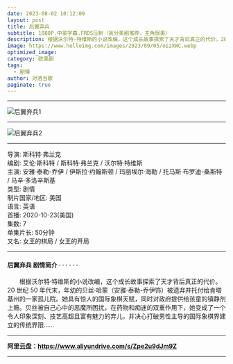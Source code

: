 ```yaml
---
date: 2023-08-02 10:12:09
layout: post
title: 后翼弃兵
subtitle: 1080P.中英字幕.FRDS压制（高分美剧推荐，主角很美）
description: 根据沃尔特·特维斯的小说改编，这个成长故事探索了天才背后真正的代价。20 世纪 50 年代末，年幼的贝丝·哈蒙（安雅·泰勒-乔伊饰）被遗弃并托付给肯塔基州的一家孤儿院。她具有惊人的国际象棋天赋，同时对政府提供给孩童的镇静剂上瘾...
image: https://www.helloimg.com/images/2023/09/05/oizXWC.webp
optimized_image: 
category: 欧美剧
tags:
  - 剧情
author: 对酒当歌
paginate: true
---
```


---

![后翼弃兵1](https://www.helloimg.com/images/2023/09/05/oizxPt.webp)

---

![后翼弃兵2](https://www.helloimg.com/images/2023/09/05/oizPwo.webp)

---

导演: 斯科特·弗兰克  
编剧: 艾伦·斯科特 / 斯科特·弗兰克 / 沃尔特·特维斯  
主演: 安雅·泰勒-乔伊 / 伊斯拉·约翰斯顿 / 玛丽埃尔·海勒 / 托马斯·布罗迪-桑斯特 / 马辛·多洛辛斯基  
类型: 剧情  
制片国家/地区: 美国  
语言: 英语  
首播: 2020-10-23(美国)  
集数: 7  
单集片长: 50分钟  
又名: 女王的棋局 / 女王的开局  

---

#### 后翼弃兵  剧情简介 · · · · · ·

　　根据沃尔特·特维斯的小说改编，这个成长故事探索了天才背后真正的代价。20 世纪 50 年代末，年幼的贝丝·哈蒙（安雅·泰勒-乔伊饰）被遗弃并托付给肯塔基州的一家孤儿院。她具有惊人的国际象棋天赋，同时对政府提供给孩童的镇静剂上瘾。贝丝被自己心中的恶魔所困扰，在药物和痴迷的双重作用下，她变成了一个令人印象深刻、技艺高超且富有魅力的弃儿，并决心打破男性主导的国际象棋界建立的传统界限......

---

**阿里云盘：<https://www.aliyundrive.com/s/Zpe2u9dJm9Z>**

---
